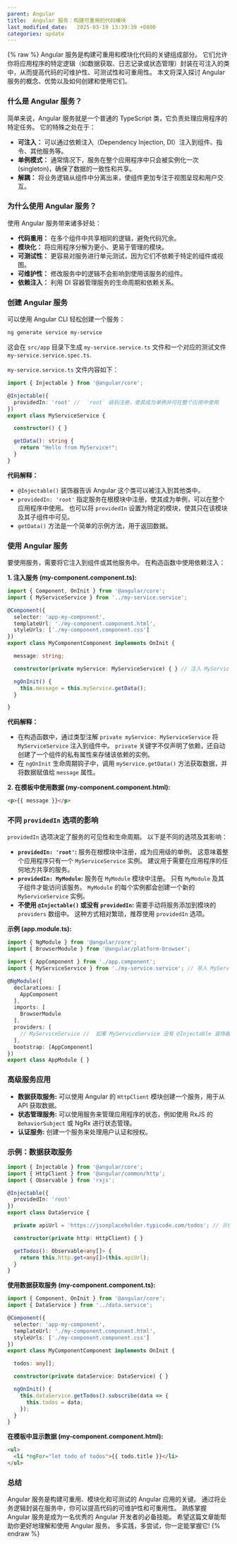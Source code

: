 ```yaml
---
parent: Angular
title:  Angular 服务：构建可重用的代码模块
last_modified_date:   2025-03-19 13:39:39 +0800
categories: update
---
```

{% raw %}
Angular 服务是构建可重用和模块化代码的关键组成部分。 它们允许你将应用程序的特定逻辑（如数据获取、日志记录或状态管理）封装在可注入的类中，从而提高代码的可维护性、可测试性和可重用性。 本文将深入探讨 Angular 服务的概念、优势以及如何创建和使用它们。

### 什么是 Angular 服务？

简单来说，Angular 服务就是一个普通的 TypeScript 类，它负责处理应用程序的特定任务。 它的特殊之处在于：

*   **可注入：** 可以通过依赖注入（Dependency Injection, DI）注入到组件、指令、其他服务等。
*   **单例模式：**  通常情况下，服务在整个应用程序中只会被实例化一次 (singleton)，确保了数据的一致性和共享。
*   **解耦：**  将业务逻辑从组件中分离出来，使组件更加专注于视图呈现和用户交互。

### 为什么使用 Angular 服务？

使用 Angular 服务带来诸多好处：

*   **代码重用：**  在多个组件中共享相同的逻辑，避免代码冗余。
*   **模块化：**  将应用程序分解为更小、更易于管理的模块。
*   **可测试性：**  更容易对服务进行单元测试，因为它们不依赖于特定的组件或视图。
*   **可维护性：**  修改服务中的逻辑不会影响到使用该服务的组件。
*   **依赖注入：**  利用 DI 容器管理服务的生命周期和依赖关系。

### 创建 Angular 服务

可以使用 Angular CLI 轻松创建一个服务：

```bash
ng generate service my-service
```

这会在 `src/app` 目录下生成 `my-service.service.ts` 文件和一个对应的测试文件 `my-service.service.spec.ts`.

`my-service.service.ts` 文件内容如下：

```typescript
import { Injectable } from '@angular/core';

@Injectable({
  providedIn: 'root' //  `root` 级别注册，使其成为单例并可在整个应用中使用
})
export class MyServiceService {

  constructor() { }

  getData(): string {
    return "Hello from MyService!";
  }
}
```

**代码解释：**

*   `@Injectable()` 装饰器告诉 Angular 这个类可以被注入到其他类中。
*   `providedIn: 'root'`  指定服务在根模块中注册，使其成为单例，可以在整个应用程序中使用。  也可以将 `providedIn` 设置为特定的模块，使其只在该模块及其子组件中可见。
*   `getData()` 方法是一个简单的示例方法，用于返回数据。

### 使用 Angular 服务

要使用服务，需要将它注入到组件或其他服务中。  在构造函数中使用依赖注入：

**1. 注入服务 (my-component.component.ts):**

```typescript
import { Component, OnInit } from '@angular/core';
import { MyServiceService } from '../my-service.service';

@Component({
  selector: 'app-my-component',
  templateUrl: './my-component.component.html',
  styleUrls: ['./my-component.component.css']
})
export class MyComponentComponent implements OnInit {

  message: string;

  constructor(private myService: MyServiceService) { } // 注入 MyServiceService

  ngOnInit() {
    this.message = this.myService.getData();
  }

}
```

**代码解释：**

*   在构造函数中，通过类型注解 `private myService: MyServiceService` 将 `MyServiceService` 注入到组件中。 `private` 关键字不仅声明了依赖，还自动创建了一个组件的私有属性来存储该依赖的实例。
*   在 `ngOnInit` 生命周期钩子中，调用 `myService.getData()` 方法获取数据，并将数据赋值给 `message` 属性。

**2. 在模板中使用数据 (my-component.component.html):**

```html
<p>{{ message }}</p>
```

### 不同 `providedIn` 选项的影响

`providedIn` 选项决定了服务的可见性和生命周期。  以下是不同的选项及其影响：

*   **`providedIn: 'root'`:**  服务在根模块中注册，成为应用级的单例。  这意味着整个应用程序只有一个 `MyServiceService` 实例。 建议用于需要在应用程序的任何地方共享的服务。
*   **`providedIn: MyModule`:** 服务在 `MyModule` 模块中注册。  只有 `MyModule` 及其子组件才能访问该服务。  `MyModule` 的每个实例都会创建一个新的 `MyServiceService` 实例。
*   **不使用 `@Injectable()` 或没有 `providedIn`:** 需要手动将服务添加到模块的 `providers` 数组中。 这种方式相对繁琐，推荐使用 `providedIn` 选项。

**示例 (app.module.ts):**

```typescript
import { NgModule } from '@angular/core';
import { BrowserModule } from '@angular/platform-browser';

import { AppComponent } from './app.component';
import { MyServiceService } from './my-service.service'; // 导入 MyService

@NgModule({
  declarations: [
    AppComponent
  ],
  imports: [
    BrowserModule
  ],
  providers: [
    // MyServiceService //  如果 MyServiceService 没有 @Injectable 装饰器或没有 providedIn 设置，则需要在此处手动注册
  ],
  bootstrap: [AppComponent]
})
export class AppModule { }
```

### 高级服务应用

*   **数据获取服务:**  可以使用 Angular 的 `HttpClient` 模块创建一个服务，用于从 API 获取数据。
*   **状态管理服务:**  可以使用服务来管理应用程序的状态，例如使用 RxJS 的 `BehaviorSubject` 或 NgRx 进行状态管理。
*   **认证服务:**  创建一个服务来处理用户认证和授权。

### 示例：数据获取服务

```typescript
import { Injectable } from '@angular/core';
import { HttpClient } from '@angular/common/http';
import { Observable } from 'rxjs';

@Injectable({
  providedIn: 'root'
})
export class DataService {

  private apiUrl = 'https://jsonplaceholder.typicode.com/todos'; // 示例 API

  constructor(private http: HttpClient) { }

  getTodos(): Observable<any[]> {
    return this.http.get<any[]>(this.apiUrl);
  }
}
```

**使用数据获取服务 (my-component.component.ts):**

```typescript
import { Component, OnInit } from '@angular/core';
import { DataService } from '../data.service';

@Component({
  selector: 'app-my-component',
  templateUrl: './my-component.component.html',
  styleUrls: ['./my-component.component.css']
})
export class MyComponentComponent implements OnInit {

  todos: any[];

  constructor(private dataService: DataService) { }

  ngOnInit() {
    this.dataService.getTodos().subscribe(data => {
      this.todos = data;
    });
  }
}
```

**在模板中显示数据 (my-component.component.html):**

```html
<ul>
  <li *ngFor="let todo of todos">{{ todo.title }}</li>
</ul>
```

### 总结

Angular 服务是构建可重用、模块化和可测试的 Angular 应用的关键。  通过将业务逻辑封装在服务中，你可以提高代码的可维护性和可重用性。  熟练掌握 Angular 服务是成为一名优秀的 Angular 开发者的必备技能。  希望这篇文章能帮助你更好地理解和使用 Angular 服务。  多实践，多尝试，你一定能掌握它!
{% endraw %}